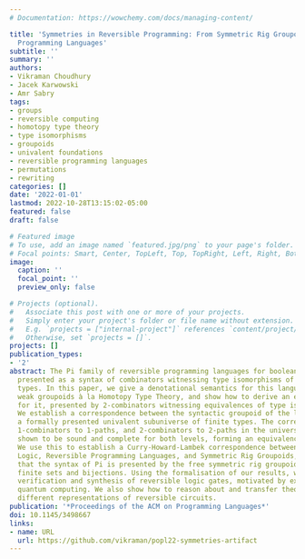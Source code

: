 ```yaml
---
# Documentation: https://wowchemy.com/docs/managing-content/

title: 'Symmetries in Reversible Programming: From Symmetric Rig Groupoids to Reversible
  Programming Languages'
subtitle: ''
summary: ''
authors:
- Vikraman Choudhury
- Jacek Karwowski
- Amr Sabry
tags:
- groups
- reversible computing
- homotopy type theory
- type isomorphisms
- groupoids
- univalent foundations
- reversible programming languages
- permutations
- rewriting
categories: []
date: '2022-01-01'
lastmod: 2022-10-28T13:15:02-05:00
featured: false
draft: false

# Featured image
# To use, add an image named `featured.jpg/png` to your page's folder.
# Focal points: Smart, Center, TopLeft, Top, TopRight, Left, Right, BottomLeft, Bottom, BottomRight.
image:
  caption: ''
  focal_point: ''
  preview_only: false

# Projects (optional).
#   Associate this post with one or more of your projects.
#   Simply enter your project's folder or file name without extension.
#   E.g. `projects = ["internal-project"]` references `content/project/deep-learning/index.md`.
#   Otherwise, set `projects = []`.
projects: []
publication_types:
- '2'
abstract: The Pi family of reversible programming languages for boolean circuits is
  presented as a syntax of combinators witnessing type isomorphisms of algebraic data
  types. In this paper, we give a denotational semantics for this language, using
  weak groupoids à la Homotopy Type Theory, and show how to derive an equational theory
  for it, presented by 2-combinators witnessing equivalences of type isomorphisms.
  We establish a correspondence between the syntactic groupoid of the language and
  a formally presented univalent subuniverse of finite types. The correspondence relates
  1-combinators to 1-paths, and 2-combinators to 2-paths in the universe, which is
  shown to be sound and complete for both levels, forming an equivalence of groupoids.
  We use this to establish a Curry-Howard-Lambek correspondence between Reversible
  Logic, Reversible Programming Languages, and Symmetric Rig Groupoids, by showing
  that the syntax of Pi is presented by the free symmetric rig groupoid, given by
  finite sets and bijections. Using the formalisation of our results, we perform normalisation-by-evaluation,
  verification and synthesis of reversible logic gates, motivated by examples from
  quantum computing. We also show how to reason about and transfer theorems between
  different representations of reversible circuits.
publication: '*Proceedings of the ACM on Programming Languages*'
doi: 10.1145/3498667
links:
- name: URL
  url: https://github.com/vikraman/popl22-symmetries-artifact
---
```

